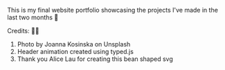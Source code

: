 This is my final website portfolio showcasing the projects I've made in the last two months 🍦

Credits: 👏💕
1. Photo by Joanna Kosinska on Unsplash
2. Header animation created using typed.js
3. Thank you Alice Lau for creating this bean shaped svg